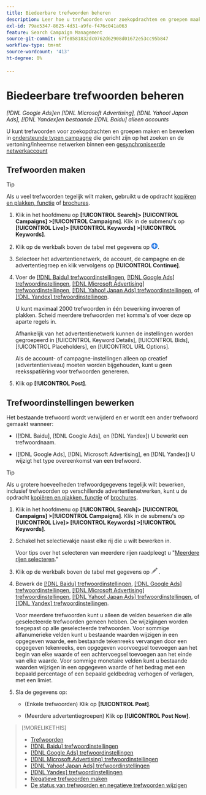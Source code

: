 ```yaml
---
title: Biedeerbare trefwoorden beheren
description: Leer hoe u trefwoorden voor zoekopdrachten en groepen maakt en beheert.
exl-id: 79ae5347-8625-4d31-a9fe-f476c041a063
feature: Search Campaign Management
source-git-commit: 67fe8581832dc0762d62908d01672e53cc95b847
workflow-type: tm+mt
source-wordcount: '413'
ht-degree: 0%

---
```


# Biedeerbare trefwoorden beheren

*[!DNL Google Ads]en [!DNL Microsoft Advertising], [!DNL Yahoo! Japan Ads], [!DNL Yandex]en bestaande [!DNL Baidu] alleen accounts*

U kunt trefwoorden voor zoekopdrachten en groepen maken en bewerken in [ondersteunde typen campagne](/help/search-social-commerce/introduction/supported-inventory.md) die gericht zijn op het zoeken en de vertoning/inheemse netwerken binnen een [gesynchroniseerde netwerkaccount](/help/search-social-commerce/campaign-management/accounts/ad-network-account-about.md)

## Trefwoorden maken

>[!TIP]
>
>Als u veel trefwoorden tegelijk wilt maken, gebruikt u de opdracht [kopiëren en plakken, functie](/help/search-social-commerce/campaign-management/campaigns/copy-paste.md) of [brochures](/help/search-social-commerce/campaign-management/bulksheets/bulksheet-about.md).

1. Klik in het hoofdmenu op **[!UICONTROL Search]> [!UICONTROL Campaigns] >[!UICONTROL Campaigns]**. Klik in de submenu&#39;s op **[!UICONTROL Live]> [!UICONTROL Keywords] >[!UICONTROL Keywords]**.

1. Klik op de werkbalk boven de tabel met gegevens op ![Maken](/help/search-social-commerce/assets/add.png "Maken").

1. Selecteer het advertentienetwerk, de account, de campagne en de advertentiegroep en klik vervolgens op **[!UICONTROL Continue]**.

1. Voer de [[!DNL Baidu] trefwoordinstellingen](keyword-settings-baidu.md), [[!DNL Google Ads] trefwoordinstellingen](keyword-settings-google.md), [[!DNL Microsoft Advertising] trefwoordinstellingen](keyword-settings-microsoft.md), [[!DNL Yahoo! Japan Ads] trefwoordinstellingen](keyword-settings-yahoo-japan.md), of [[!DNL Yandex] trefwoordinstellingen](keyword-settings-yandex.md).

   U kunt maximaal 2000 trefwoorden in één bewerking invoeren of plakken. Scheid meerdere trefwoorden met komma&#39;s of voer deze op aparte regels in.

   Afhankelijk van het advertentienetwerk kunnen de instellingen worden gegroepeerd in [!UICONTROL Keyword Details], [!UICONTROL Bids], [!UICONTROL Placeholders], en [!UICONTROL URL Options].

   Als de account- of campagne-instellingen alleen op creatief (advertentieniveau) moeten worden bijgehouden, kunt u geen reeksspatiëring voor trefwoorden genereren.

1. Klik op **[!UICONTROL Post]**.

## Trefwoordinstellingen bewerken

Het bestaande trefwoord wordt verwijderd en er wordt een ander trefwoord gemaakt wanneer:

* ([!DNL Baidu], [!DNL Google Ads], en [!DNL Yandex]) U bewerkt een trefwoordnaam.

* ([!DNL Google Ads], [!DNL Microsoft Advertising], en [!DNL Yandex]) U wijzigt het type overeenkomst van een trefwoord.

>[!TIP]
>
>Als u grotere hoeveelheden trefwoordgegevens tegelijk wilt bewerken, inclusief trefwoorden op verschillende advertentienetwerken, kunt u de opdracht [kopiëren en plakken, functie](/help/search-social-commerce/campaign-management/campaigns/copy-paste.md) of [brochures](/help/search-social-commerce/campaign-management/bulksheets/bulksheet-about.md).

1. Klik in het hoofdmenu op **[!UICONTROL Search]> [!UICONTROL Campaigns] >[!UICONTROL Campaigns]**. Klik in de submenu&#39;s op **[!UICONTROL Live]> [!UICONTROL Keywords] >[!UICONTROL Keywords]**.

1. Schakel het selectievakje naast elke rij die u wilt bewerken in.

   Voor tips over het selecteren van meerdere rijen raadpleegt u &quot;[Meerdere rijen selecteren](/help/search-social-commerce/common-tasks/navigation-editing-selection/multiple-rows-select.md).&quot;

1. Klik op de werkbalk boven de tabel met gegevens op ![Bewerken](/help/search-social-commerce/assets/edit.png "Bewerken") .

1. Bewerk de [[!DNL Baidu] trefwoordinstellingen](keyword-settings-baidu.md), [[!DNL Google Ads] trefwoordinstellingen](keyword-settings-google.md), [[!DNL Microsoft Advertising] trefwoordinstellingen](keyword-settings-microsoft.md), [[!DNL Yahoo! Japan Ads] trefwoordinstellingen](keyword-settings-yahoo-japan.md), of [[!DNL Yandex] trefwoordinstellingen](keyword-settings-yandex.md).

   Voor meerdere trefwoorden kunt u alleen de velden bewerken die alle geselecteerde trefwoorden gemeen hebben. De wijzigingen worden toegepast op alle geselecteerde trefwoorden. Voor sommige alfanumerieke velden kunt u bestaande waarden wijzigen in een opgegeven waarde, een bestaande tekenreeks vervangen door een opgegeven tekenreeks, een opgegeven voorvoegsel toevoegen aan het begin van elke waarde of een achtervoegsel toevoegen aan het einde van elke waarde. Voor sommige monetaire velden kunt u bestaande waarden wijzigen in een opgegeven waarde of het bedrag met een bepaald percentage of een bepaald geldbedrag verhogen of verlagen, met een limiet.

1. Sla de gegevens op:

   * (Enkele trefwoorden) Klik op **[!UICONTROL Post]**.

   * (Meerdere advertentiegroepen) Klik op **[!UICONTROL Post Now]**.

>[!MORELIKETHIS]
>
>* [Trefwoorden](keyword-about.md)
>* [[!DNL Baidu] trefwoordinstellingen](keyword-settings-baidu.md)
>* [[!DNL Google Ads] trefwoordinstellingen](keyword-settings-google.md)
>* [[!DNL Microsoft Advertising] trefwoordinstellingen](keyword-settings-microsoft.md)
>* [[!DNL Yahoo! Japan Ads] trefwoordinstellingen](keyword-settings-yahoo-japan.md)
>* [[!DNL Yandex] trefwoordinstellingen](keyword-settings-yandex.md)
>* [Negatieve trefwoorden maken](/help/search-social-commerce/campaign-management/campaigns/keyword-negative-create.md)
>* [De status van trefwoorden en negatieve trefwoorden wijzigen](keyword-status-edit.md)
